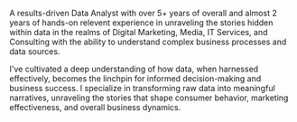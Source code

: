 A results-driven Data Analyst with over 5+ years of overall and almost 2 years of hands-on relevent experience in unraveling the stories hidden within data in the realms of Digital Marketing, Media, IT Services, and Consulting with the ability to understand complex business processes and data sources.

I've cultivated a deep understanding of how data, when harnessed effectively, becomes the linchpin for informed decision-making and business success. I specialize in transforming raw data into meaningful narratives, unraveling the stories that shape consumer behavior, marketing effectiveness, and overall business dynamics.
